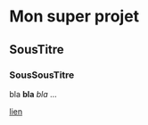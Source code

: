 # Mon super projet

## SousTitre

### SousSousTitre



bla **bla** *bla* ...

[lien](https://ncode.amorce.org/)

